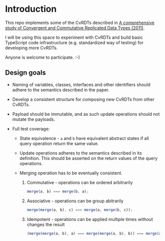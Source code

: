 # Introduction

This repo implements some of the CvRDTs described in [A comprehensive study of Convergent and
Commutative Replicated Data Types (2011)](https://hal.inria.fr/inria-00555588/).

I will be using this space to experiment with CvRDTs and build basic TypeScript code infrastructure
(e.g. standardized way of testing) for developing more CvRDTs.

Anyone is welcome to participate. :-)

## Design goals

- Naming of variables, classes, interfaces and other identifiers should adhere to the semantics
  described in the paper.

- Develop a consistent structure for composing new CvRDTs from other CvRDTs.

- Payload should be immutable, and as such update operations should not mutate the payloads.

- Full test coverage:

  - State equivalence - `a` and `b` have equivalent abstract states if all query operation return
    the same value.

  - Update operations adheres to the semantics described in its definition. This should be asserted
    on the return values of the query operations.

  - Merging operation has to be eventually consistent.

    1. Commutative - operations can be ordered arbitrarily

       ```ts
       merge(a, b) === merge(b, a);
       ```

    2. Associative - operations can be group abitrarily

       ```ts
       merge(merge(a, b), c) === merge(a, merge(b, c));
       ```

    3. Idempotent - operations can be applied multiple times without changes the result

       ```ts
       (merge(merge(a, b), a) === merge(merge(a, b), b)) === merge(a, b);
       ```

